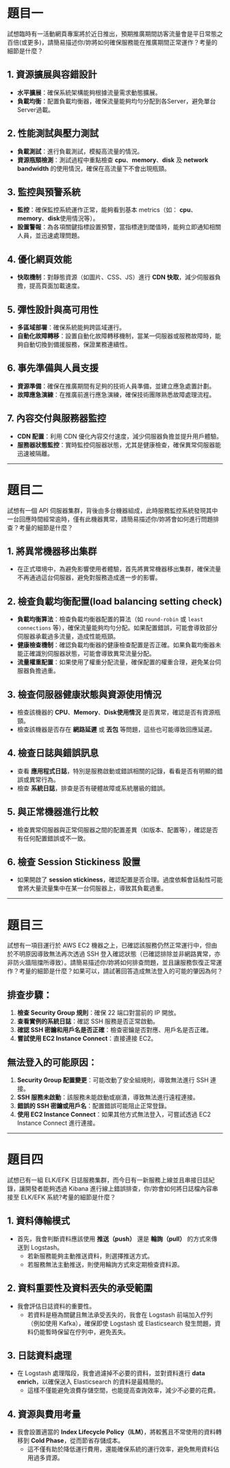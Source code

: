 # 題目一

試想臨時有一活動網頁專案將於近日推出，預期推廣期間訪客流量會是平日常態之百倍(或更多)，請簡易描述你/妳將如何確保服務能在推廣期間正常運作？考量的細節是什麼？

## 1. 資源擴展與容錯設計
- **水平擴展**：確保系統架構能夠根據流量需求動態擴展。
- **負載均衡**：配置負載均衡器，確保流量能夠均勻分配到各Server，避免單台Server過載。

## 2. 性能測試與壓力測試
- **負載測試**：進行負載測試，模擬高流量的情況。
- **資源瓶頸檢測**：測試過程中重點檢查 **cpu**、**memory**、**disk** 及 **network bandwidth** 的使用情況，確保在高流量下不會出現瓶頸。

## 3. 監控與預警系統
- **監控**：確保監控系統運作正常，能夠看到基本 metrics（如： **cpu**、**memory**、**disk**使用情況等）。
- **設置警報**：為各項關鍵指標設置預警，當指標達到閾值時，能夠立即通知相關人員，並迅速處理問題。

## 4. 優化網頁效能
- **快取機制**：對靜態資源（如圖片、CSS、JS）進行 **CDN 快取**，減少伺服器負擔，提高頁面加載速度。

## 5. 彈性設計與高可用性
- **多區域部署**：確保系統能夠跨區域運行。
- **自動化故障轉移**：設置自動化故障轉移機制，當某一伺服器或服務故障時，能夠自動切換到備援服務，保證業務連續性。

## 6. 事先準備與人員支援
- **資源準備**：確保在推廣期間有足夠的技術人員準備，並建立應急處置計劃。
- **故障應急演練**：在推廣前進行應急演練，確保技術團隊熟悉故障處理流程。

## 7. 內容交付與服務器監控
- **CDN 配置**：利用 CDN 優化內容交付速度，減少伺服器負擔並提升用戶體驗。
- **服務器狀態監控**：實時監控伺服器狀態，尤其是健康檢查，確保異常伺服器能迅速被隔離。

---

# 題目二

試想有一個 API 伺服器集群，背後由多台機器組成，此時服務監控系統發現其中一台回應時間經常逾時，僅有此機器異常，請簡易描述你/妳將會如何進行問題排查？考量的細節是什麼？

## 1. 將異常機器移出集群
- 在正式環境中，為避免影響使用者體驗，首先將異常機器移出集群，確保流量不再通過這台伺服器，避免對服務造成進一步的影響。

## 2. 檢查負載均衡配置(load balancing setting check)
- **負載均衡算法**：檢查負載均衡器配置的算法（如 `round-robin` 或 `least connections` 等），確保流量能夠均勻分配。如果配置錯誤，可能會導致部分伺服器承載過多流量，造成性能瓶頸。
- **健康檢查機制**：確認負載均衡器的健康檢查配置是否正確。如果負載均衡器未能正確識別伺服器狀態，可能會導致異常流量分配。
- **流量權重配置**：如果使用了權重分配流量，確保配置的權重合理，避免某台伺服器負擔過重。

## 3. 檢查伺服器健康狀態與資源使用情況
- 檢查該機器的 **CPU**、**Memory**、**Disk使用情況** 是否異常，確認是否有資源瓶頸。
- 檢查該機器是否存在 **網路延遲** 或 **丟包** 等問題，這些也可能導致回應延遲。

## 4. 檢查日誌與錯誤訊息
- 查看 **應用程式日誌**，特別是服務啟動或錯誤相關的記錄，看看是否有明顯的錯誤或異常行為。
- 檢查 **系統日誌**，排查是否有硬體故障或系統層級的錯誤。

## 5. 與正常機器進行比較
- 檢查異常伺服器與正常伺服器之間的配置差異（如版本、配置等），確認是否有任何配置錯誤或不一致。

## 6. 檢查 Session Stickiness 設置
- 如果開啟了 **session stickiness**，確認配置是否合理。過度依賴會話黏性可能會將大量流量集中在某一台伺服器上，導致其負載過重。

---

# 題目三

試想有一項目運行於 AWS EC2 機器之上，已確認該服務仍然正常運行中，但由於不明原因導致無法再次透過 SSH 登入確認狀態（已確認排除並非網路異常，亦非防火牆阻擋所導致）。請簡易描述你/妳將如何排查問題，並且讓服務恢復正常運作？考量的細節是什麼？如果可以，請試著回答造成無法登入的可能的肇因為何？

## 排查步驟：
1. **檢查 Security Group 規則**：確保 22 端口對當前的 IP 開放。
2. **查看實例的系統日誌**：確認 SSH 服務是否正常啟動。
3. **確認 SSH 密鑰和用戶名是否正確**：檢查密鑰是否對應、用戶名是否正確。
4. **嘗試使用 EC2 Instance Connect**：直接連接 EC2。

## 無法登入的可能原因：
1. **Security Group 配置變更**：可能改動了安全組規則，導致無法進行 SSH 連接。
2. **SSH 服務未啟動**：該服務未能啟動或崩潰，導致無法進行遠程連接。
3. **錯誤的 SSH 密鑰或用戶名**：配置錯誤可能阻止正常登錄。
4. **使用 EC2 Instance Connect**：如果其他方式無法登入，可嘗試透過 EC2 Instance Connect 進行連接。

---

# 題目四

試想已有一組 ELK/EFK 日誌服務集群，而今日有一新服務上線並且串接日誌紀錄，讓開發者能夠透過 Kibana 進行線上錯誤排查，你/妳會如何將日誌檔內容串接至 ELK/EFK 系統?考量的細節是什麼？

## 1. 資料傳輸模式
- 首先，我會判斷資料應該使用 **推送（push）** 還是 **輪詢（pull）** 的方式來傳送到 Logstash。
  - 若新服務能夠主動推送資料，則選擇推送方式。
  - 若服務無法主動推送，則使用輪詢方式來定期檢查資料源。

## 2. 資料重要性及資料丟失的承受範圍
- 我會評估日誌資料的重要性。
  - 若資料是極為關鍵且無法承受丟失的，我會在 Logstash 前端加入佇列（例如使用 Kafka），確保即使 Logstash 或 Elasticsearch 發生問題，資料仍能暫時保留在佇列中，避免丟失。

## 3. 日誌資料處理
- 在 Logstash 處理階段，我會過濾掉不必要的資料，並對資料進行 **data enrich**，以確保送入 Elasticsearch 的資料是最精簡的。
  - 這樣不僅能避免浪費存儲空間，也能提高查詢效率，減少不必要的花費。

## 4. 資源與費用考量
- 我會設置適當的 **Index Lifecycle Policy（ILM）**，將較舊且不常使用的資料轉移到 **Cold Phase**，從而節省存儲成本。
  - 這不僅有助於降低運行費用，還能確保系統的運行效率，避免無用資料佔用過多資源。
